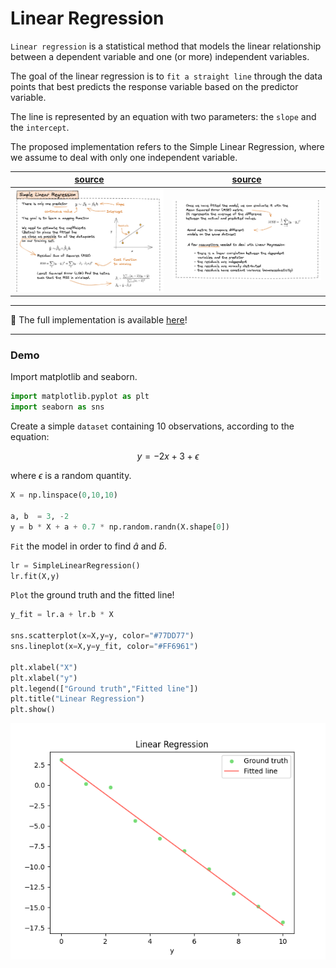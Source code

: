 # Linear Regression

`Linear regression` is a statistical method that models the linear relationship between a dependent variable and one (or more) independent variables. 

The goal of the linear regression is to `fit a straight line` through the data points that best predicts the response variable based on the predictor variable. 

The line is represented by an equation with two parameters: the `slope` and the `intercept`.

The proposed implementation refers to the Simple Linear Regression, where we assume to deal with only one independent variable. 

|<center>[source](https://illustrated-machine-learning.github.io/)</center>|<center>[source](https://illustrated-machine-learning.github.io/)</center>|
|:---:|:---|
| ![](./img1.png) | ![](./img2.png)|


---

📍 The full implementation is available [here](./linear-regression.py)!

--- 

### Demo

Import matplotlib and seaborn. 

```python
import matplotlib.pyplot as plt
import seaborn as sns
```

Create a simple `dataset` containing 10 observations, according to the equation:

$$
y = -2x + 3 + \epsilon
$$

where $\epsilon$ is a random quantity. 

```python
X = np.linspace(0,10,10)

a, b  = 3, -2
y = b * X + a + 0.7 * np.random.randn(X.shape[0])
```

`Fit` the model in order to find $\hat a$ and $\hat b$.

```python
lr = SimpleLinearRegression()
lr.fit(X,y)
```

`Plot` the ground truth and the fitted line!

```python
y_fit = lr.a + lr.b * X

sns.scatterplot(x=X,y=y, color="#77DD77")
sns.lineplot(x=X,y=y_fit, color="#FF6961")

plt.xlabel("X")
plt.xlabel("y")
plt.legend(["Ground truth","Fitted line"])
plt.title("Linear Regression")
plt.show()
```

<p align="center">
    <img src="output.png">
</p>